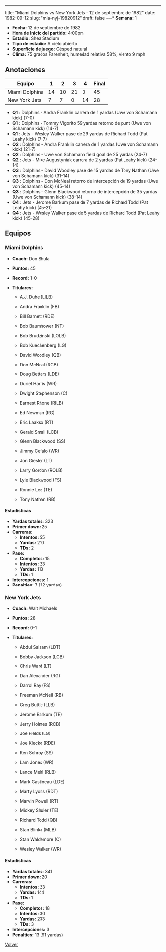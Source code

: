 ---
title: "Miami Dolphins vs New York Jets - 12 de septiembre de 1982"
date: 1982-09-12
slug: "mia-nyj-19820912"
draft: false
---* **Semana:** 1
* **Fecha:** 12 de septiembre de 1982
* **Hora de Inicio del partido:** 4:00pm
* **Estadio:** Shea Stadium
* **Tipo de estadio:** A cielo abierto
* **Superficie de juego:** Césped natural
* **Clima:** 75 grados Farenheit, humedad relativa 58%, viento 9 mph




## Anotaciones
| Equipo | 1 | 2 | 3 | 4 | Final |
|--------|---|---|---|---|-------|
| Miami Dolphins  | 14 | 10 | 21 | 0  | 45 |
| New York Jets  | 7 | 7 | 0 | 14  | 28 |
* **Q1** : Dolphins - Andra Franklin carrera de 1 yardas (Uwe von Schamann kick) (7-0)
* **Q1** : Dolphins - Tommy Vigorito 59 yardas retorno de punt (Uwe von Schamann kick) (14-7)
* **Q1** : Jets - Wesley Walker pase de 29 yardas de Richard Todd (Pat Leahy kick) (7-7)
* **Q2** : Dolphins - Andra Franklin carrera de 1 yardas (Uwe von Schamann kick) (21-7)
* **Q2** : Dolphins - Uwe von Schamann field goal de 25 yardas (24-7)
* **Q2** : Jets - Mike Augustyniak carrera de 2 yardas (Pat Leahy kick) (24-14)
* **Q3** : Dolphins - David Woodley pase de 15 yardas de Tony Nathan (Uwe von Schamann kick) (31-14)
* **Q3** : Dolphins - Don McNeal retorno de intercepción de 19 yardas (Uwe von Schamann kick) (45-14)
* **Q3** : Dolphins - Glenn Blackwood retorno de intercepción de 35 yardas (Uwe von Schamann kick) (38-14)
* **Q4** : Jets - Jerome Barkum pase de 7 yardas de Richard Todd (Pat Leahy kick) (45-21)
* **Q4** : Jets - Wesley Walker pase de 5 yardas de Richard Todd (Pat Leahy kick) (45-28)


## Equipos


### Miami Dolphins
* **Coach:** Don Shula
* **Puntos:** 45
* **Record:** 1-0
* **Titulares:** 

  * A.J. Duhe (LILB) 

  * Andra Franklin (FB) 

  * Bill Barnett (RDE) 

  * Bob Baumhower (NT) 

  * Bob Brudzinski (LOLB) 

  * Bob Kuechenberg (LG) 

  * David Woodley (QB) 

  * Don McNeal (RCB) 

  * Doug Betters (LDE) 

  * Duriel Harris (WR) 

  * Dwight Stephenson (C) 

  * Earnest Rhone (RILB) 

  * Ed Newman (RG) 

  * Eric Laakso (RT) 

  * Gerald Small (LCB) 

  * Glenn Blackwood (SS) 

  * Jimmy Cefalo (WR) 

  * Jon Giesler (LT) 

  * Larry Gordon (ROLB) 

  * Lyle Blackwood (FS) 

  * Ronnie Lee (TE) 

  * Tony Nathan (RB) 

#### Estadísticas
* **Yardas totales:** 323
* **Primer down:** 25
* **Carreras:**
  * **Intentos:** 55
  * **Yardas:** 210
  * **TDs:** 2
* **Pase:**
  * **Completos:** 15
  * **Intentos:** 23
  * **Yardas:** 113
  * **TDs:** 1
* **Intercepciones:** 1
* **Penalties:** 7 (32 yardas)

### New York Jets
* **Coach:** Walt Michaels
* **Puntos:** 28
* **Record:** 0-1
* **Titulares:** 

  * Abdul Salaam (LDT) 

  * Bobby Jackson (LCB) 

  * Chris Ward (LT) 

  * Dan Alexander (RG) 

  * Darrol Ray (FS) 

  * Freeman McNeil (RB) 

  * Greg Buttle (LLB) 

  * Jerome Barkum (TE) 

  * Jerry Holmes (RCB) 

  * Joe Fields (LG) 

  * Joe Klecko (RDE) 

  * Ken Schroy (SS) 

  * Lam Jones (WR) 

  * Lance Mehl (RLB) 

  * Mark Gastineau (LDE) 

  * Marty Lyons (RDT) 

  * Marvin Powell (RT) 

  * Mickey Shuler (TE) 

  * Richard Todd (QB) 

  * Stan Blinka (MLB) 

  * Stan Waldemore (C) 

  * Wesley Walker (WR) 

#### Estadísticas
* **Yardas totales:** 341
* **Primer down:** 20
* **Carreras:**
  * **Intentos:** 23
  * **Yardas:** 144
  * **TDs:** 1
* **Pase:**
  * **Completos:** 18
  * **Intentos:** 30
  * **Yardas:** 233
  * **TDs:** 3
* **Intercepciones:** 3
* **Penalties:** 13 (91 yardas)


[Volver](/historia/1982)
